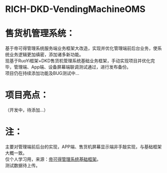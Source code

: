 # RICH-DKD-VendingMachineOMS      
         
# 售货机管理系统：     
基于帝可得管理系统服务端业务框架大改造，实现并优化管理端前后台业务，使系统业务逻辑更加缜密，添加诸多新功能。       
现基于RuoYi框架+DKD售货机管理系统基础业务框架，手动实现项目并优化完毕，管理端、App端、设备屏幕端联调测试通过，进行发布备份。      
项目仍在持续添加功能及BUG测试中...     
       
# 项目亮点：       
（开发中，待添加...）      
        
# 注：          
主要对管理端前后台的实现，APP端、售货机屏幕显示端非手敲实现，与基础框架大概一致。         
仅个人学习用，来源：[帝可得管理系统基础框架](https://gitee.com/ys-gitee/dkd-parent.git )。             
测试数据待上传。    
